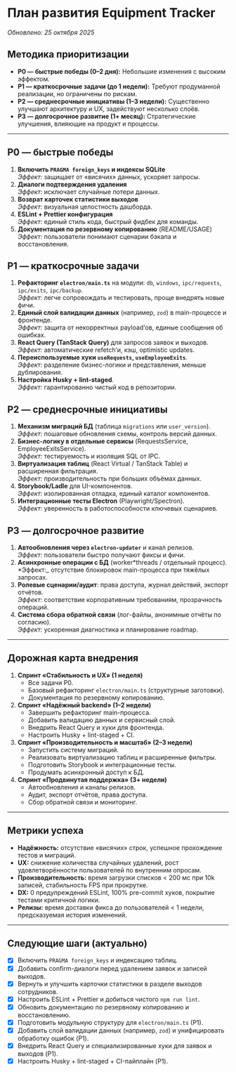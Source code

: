 # План развития Equipment Tracker

_Обновлено: 25 октября 2025_

## Методика приоритизации

- **P0 — быстрые победы (0–2 дня):** Небольшие изменения с высоким эффектом.
- **P1 — краткосрочные задачи (до 1 недели):** Требуют продуманной реализации, но ограничены по рискам.
- **P2 — среднесрочные инициативы (1–3 недели):** Существенно улучшают архитектуру и UX, задействуют несколько слоёв.
- **P3 — долгосрочное развитие (1+ месяц):** Стратегические улучшения, влияющие на продукт и процессы.

---

## P0 — быстрые победы

1. **Включить `PRAGMA foreign_keys` и индексы SQLite**  
   _Эффект:_ защищает от «висячих» данных, ускоряет запросы.
2. **Диалоги подтверждения удаления**  
   _Эффект:_ исключает случайные потери данных.
3. **Возврат карточек статистики выходов**  
   _Эффект:_ визуальная целостность дашборда.
4. **ESLint + Prettier конфигурация**  
   _Эффект:_ единый стиль кода, быстрый фидбек для команды.
5. **Документация по резервному копированию** (README/USAGE)  
   _Эффект:_ пользователи понимают сценарии бэкапа и восстановления.

## P1 — краткосрочные задачи

1. **Рефакторинг `electron/main.ts`** на модули: `db`, `windows`, `ipc/requests`, `ipc/exits`, `ipc/backup`.  
   _Эффект:_ легче сопровождать и тестировать, проще внедрять новые фичи.
2. **Единый слой валидации данных** (например, `zod`) в main-процессе и фронтенде.  
   _Эффект:_ защита от некорректных payload’ов, единые сообщения об ошибках.
3. **React Query (TanStack Query)** для запросов заявок и выходов.  
   _Эффект:_ автоматические refetch’и, кэш, optimistic updates.
4. **Переиспользуемые хуки `useRequests`, `useEmployeeExits`**.  
   _Эффект:_ разделение бизнес-логики и представления, меньше дублирования.
5. **Настройка Husky + lint-staged**.  
   _Эффект:_ гарантированно чистый код в репозитории.

## P2 — среднесрочные инициативы

1. **Механизм миграций БД** (таблица `migrations` или `user_version`).  
   _Эффект:_ пошаговые обновления схемы, контроль версий данных.
2. **Бизнес-логику в отдельные сервисы** (RequestsService, EmployeeExitsService).  
   _Эффект:_ тестируемость и изоляция SQL от IPC.
3. **Виртуализация таблиц** (React Virtual / TanStack Table) и расширенная фильтрация.  
   _Эффект:_ производительность при больших объёмах данных.
4. **Storybook/Ladle** для UI-компонентов.  
   _Эффект:_ изолированная отладка, единый каталог компонентов.
5. **Интеграционные тесты Electron** (Playwright/Spectron).  
   _Эффект:_ уверенность в работоспособности ключевых сценариев.

## P3 — долгосрочное развитие

1. **Автообновления через `electron-updater`** и канал релизов.  
   _Эффект:_ пользователи быстро получают фиксы и фичи.
2. **Асинхронные операции с БД** (worker*threads / отдельный процесс).  
   *Эффект:\_ отсутствие блокировок main-процесса при тяжёлых запросах.
3. **Ролевые сценарии/аудит**: права доступа, журнал действий, экспорт отчётов.  
   _Эффект:_ соответствие корпоративным требованиям, прозрачность операций.
4. **Система сбора обратной связи** (лог-файлы, анонимные отчёты по согласию).  
   _Эффект:_ ускоренная диагностика и планирование roadmap.

---

## Дорожная карта внедрения

1. **Спринт «Стабильность и UX» (1 неделя)**
   - Все задачи P0.
   - Базовый рефакторинг `electron/main.ts` (структурные заготовки).
   - Документация по резервному копированию.
2. **Спринт «Надёжный backend» (1–2 недели)**
   - Завершить рефакторинг main-процесса.
   - Добавить валидацию данных и сервисный слой.
   - Внедрить React Query и хуки для фронтенда.
   - Настроить Husky + lint-staged + CI.
3. **Спринт «Производительность и масштаб» (2–3 недели)**
   - Запустить систему миграций.
   - Реализовать виртуализацию таблиц и расширенные фильтры.
   - Подготовить Storybook и интеграционные тесты.
   - Продумать асинхронный доступ к БД.
4. **Спринт «Продвинутая поддержка» (3+ недели)**
   - Автообновления и каналы релизов.
   - Аудит, экспорт отчётов, права доступа.
   - Сбор обратной связи и мониторинг.

---

## Метрики успеха

- **Надёжность:** отсутствие «висячих» строк, успешное прохождение тестов и миграций.
- **UX:** снижение количества случайных удалений, рост удовлетворённости пользователей по внутренним опросам.
- **Производительность:** время загрузки списков < 200 мс при 10k записей, стабильность FPS при прокрутке.
- **DX:** 0 предупреждений ESLint, 100% pre-commit хуков, покрытие тестами критичной логики.
- **Релизы:** время доставки фикса до пользователей < 1 недели, предсказуемая история изменений.

---

## Следующие шаги (актуально)

- [x] Включить `PRAGMA foreign_keys` и индексацию таблиц.
- [x] Добавить confirm-диалоги перед удалением заявок и записей выходов.
- [x] Вернуть и улучшить карточки статистики в разделе выходов сотрудников.
- [x] Настроить ESLint + Prettier и добиться чистого `npm run lint`.
- [x] Обновить документацию по резервному копированию и восстановлению.
- [x] Подготовить модульную структуру для `electron/main.ts` (P1).
- [x] Добавить слой валидации данных (например, `zod`) и унифицировать обработку ошибок (P1).
- [x] Внедрить React Query и специализированные хуки для заявок и выходов (P1).
- [x] Настроить Husky + lint-staged + CI-пайплайн (P1).
